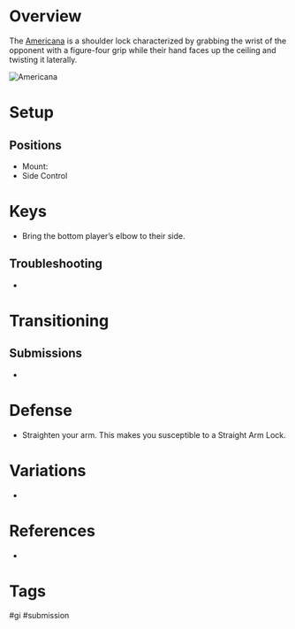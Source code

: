 # Overview
The <u>Americana</u> is a shoulder lock characterized by grabbing the wrist of the opponent with a figure-four grip while their hand faces up the ceiling and twisting it laterally.

![Americana](https://evolve-mma.com/wp-content/uploads/2021/09/BJJ-Americana.jpg)
# Setup
## Positions
- Mount:
- Side Control
# Keys
- Bring the bottom player’s elbow to their side.
## Troubleshooting
- 
# Transitioning
## Submissions
- 
# Defense
- Straighten your arm. This makes you susceptible to a Straight Arm Lock.
# Variations
- 
# References
- 
# Tags
#gi #submission 